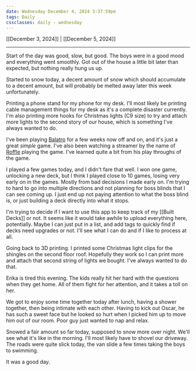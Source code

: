 ```yaml
---
date: Wednesday December 4, 2024 3:37:59pm
tags: Daily
cssclasses: daily - wednesday
---
```

[[December 3, 2024]]  | [[December 5, 2024]]
***

Start of the day was good, slow, but good. The boys were in a good mood and everything went smoothly. Got out of the house a little bit later than expected, but nothing really hung us up.

Started to snow today, a decent amount of snow which should accumulate to a decent amount, but will probably be melted away later this week unfortunately.

Printing a phone stand for my phone for my desk. I'll most likely be printing cable management things for my desk as it's a complete disaster currently. I'm also printing more hooks for Christmas lights (C9 size) to try and attach more lights to the second story of our house, which is something I've always wanted to do.

I've been playing [Balatro](https://store.steampowered.com/app/2379780/Balatro/) for a few weeks now off and on, and it's just a great *simple* game. I've also been watching a streamer by the name of [Roffle](https://www.youtube.com/@RoffleLite) playing the game. I've learned quite a bit from his play throughs of the game.

I played a few games today, and I didn't fare that well. I won one game, unlocking a new deck, but I think I played close to 10 games, losing very early on in the games. Mostly from bad decisions I made early on. I'm trying to hard to go into multiple directions and not planning for boss blinds that I can see coming up. I just end up not paying attention to what the boss blind is, or just building a deck directly into what it stops.

I'm trying to decide if I want to use this app to keep track of my [[Built Decks]] or not. It seems like it would take awhile to upload everything here, potentially. Maybe I can just put in a list, and add tags to quickly find if decks need upgrades or not. I'll see what I can do and if I like to process at all.

Going back to 3D printing. I printed some Christmas light clips for the shingles on the second floor roof. Hopefully they work so I can print more and attach that second string of lights we bought. I've always wanted to do that.

Erika is tired this evening. The kids really hit her hard with the questions when they get home. All of them fight for her attention, and it takes a toll on her.

We got to enjoy some time together today after lunch, having a shower together, then being intimate with each other. Having to kick out Oscar, he has such a sweet face but he looked so hurt when I picked him up to move him out of our room. Poor guy just wanted to nap and relax.

Snowed a fair amount so far today, supposed to snow more over night. We'll see what it's like in the morning. I'll most likely have to shovel our driveway. The roads were quite slick today, the van slide a few times taking the boys to swimming.

It was a good day.